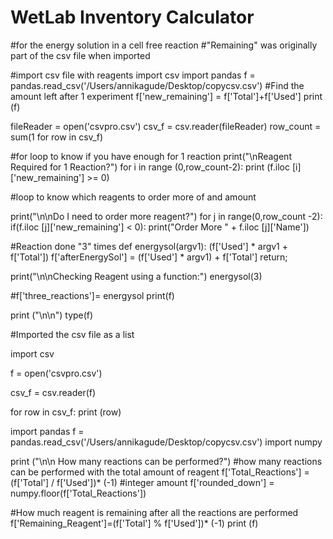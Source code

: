 # WetLab Inventory Calculator
#for the energy solution in a cell free reaction 
#"Remaining" was originally part of the csv file when imported

#import csv file with reagents
import csv 
import pandas
f = pandas.read_csv('/Users/annikagude/Desktop/copycsv.csv')
#Find the amount left after 1 experiment
f['new_remaining'] = f['Total']+f['Used']
print (f)

fileReader = open('csvpro.csv')
csv_f = csv.reader(fileReader)
row_count = sum(1 for row in csv_f)

#for loop to know if you have enough for 1 reaction
print("\nReagent Required for 1 Reaction?")
for i in range (0,row_count-2):
    print (f.iloc [i]['new_remaining'] >= 0)


#loop to know which reagents to order more of and amount

print("\n\nDo I need to order more reagent?")
for j in range(0,row_count -2):
    if(f.iloc [j]['new_remaining'] < 0):
        print("Order More " + f.iloc [j]['Name'])


#Reaction done "3" times 
def energysol(argv1):
    (f['Used'] * argv1 + f['Total'])
    f['afterEnergySol'] = (f['Used'] * argv1) + f['Total']
    return;

print("\n\nChecking Reagent using a function:")
energysol(3)
    
#f['three_reactions']= energysol
print(f)    

print ("\n\n")
type(f)

#Imported the csv file as a list 

import csv

f = open('csvpro.csv')

csv_f = csv.reader(f)

for row in csv_f:
	print (row)

import pandas
f = pandas.read_csv('/Users/annikagude/Desktop/copycsv.csv')
import numpy

print ("\n\n How many reactions can be performed?")
#how many reactions can be performed with the total amount of reagent
f['Total_Reactions'] =(f['Total'] / f['Used'])* (-1)
#integer amount
f['rounded_down'] = numpy.floor(f['Total_Reactions'])

#How much reagent is remaining after all the reactions are performed
f['Remaining_Reagent']=(f['Total'] % f['Used'])* (-1) 
print (f)
